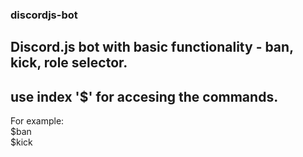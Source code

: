 ### discordjs-bot
Discord.js bot with basic functionality - ban, kick, role selector.
---
use index '$' for accesing the commands. 
-
For example:
<br>
$ban <id>
<br>
$kick <id>
